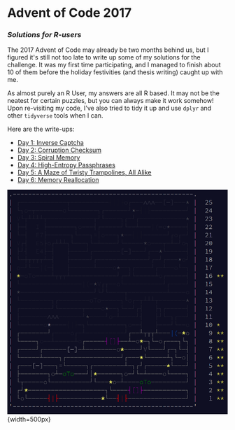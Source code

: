 # Advent of Code 2017
### _Solutions for R-users_

The 2017 Advent of Code may already be two months behind us, but I figured it's still not too late to write up some of my solutions for the challenge. It was my first time participating, and I managed to finish about 10 of them before the holiday festivities (and thesis writing) caught up with me.

As almost purely an R User, my answers are all R based. It may not be the neatest for certain puzzles, but you can always make it work somehow! Upon re-visiting my code, I've also tried to tidy it up and use `dplyr` and other `tidyverse` tools when I can.

Here are the write-ups:

- [Day 1: Inverse Captcha](https://github.com/isteves/advent_of_code_2017/blob/master/01_captcha.md)
- [Day 2: Corruption Checksum](https://github.com/isteves/advent_of_code_2017/blob/master/02_checksum.md)
- [Day 3: Spiral Memory](https://github.com/isteves/advent_of_code_2017/blob/master/03_spiral.md)
- [Day 4: High-Entropy Passphrases](https://github.com/isteves/advent_of_code_2017/blob/master/04_passphrase.md)
- [Day 5: A Maze of Twisty Trampolines, All Alike](https://github.com/isteves/advent_of_code_2017/blob/master/05_trampoline.md)
- [Day 6: Memory Reallocation](https://github.com/isteves/advent_of_code_2017/blob/master/06_reallocation.md)

![](/pics/aoc.png){width=500px}
